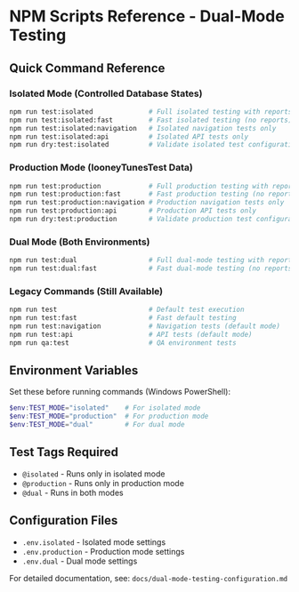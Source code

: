 # NPM Scripts Reference - Dual-Mode Testing

## Quick Command Reference

### Isolated Mode (Controlled Database States)
```bash
npm run test:isolated              # Full isolated testing with reports
npm run test:isolated:fast         # Fast isolated testing (no reports)
npm run test:isolated:navigation   # Isolated navigation tests only
npm run test:isolated:api          # Isolated API tests only
npm run dry:test:isolated          # Validate isolated test configuration
```

### Production Mode (looneyTunesTest Data)
```bash
npm run test:production            # Full production testing with reports
npm run test:production:fast       # Fast production testing (no reports)
npm run test:production:navigation # Production navigation tests only
npm run test:production:api        # Production API tests only
npm run dry:test:production        # Validate production test configuration
```

### Dual Mode (Both Environments)
```bash
npm run test:dual                  # Full dual-mode testing with reports
npm run test:dual:fast             # Fast dual-mode testing (no reports)
```

### Legacy Commands (Still Available)
```bash
npm run test                       # Default test execution
npm run test:fast                  # Fast default testing
npm run test:navigation            # Navigation tests (default mode)
npm run test:api                   # API tests (default mode)
npm run qa:test                    # QA environment tests
```

## Environment Variables

Set these before running commands (Windows PowerShell):
```powershell
$env:TEST_MODE="isolated"    # For isolated mode
$env:TEST_MODE="production"  # For production mode
$env:TEST_MODE="dual"        # For dual mode
```

## Test Tags Required

- `@isolated` - Runs only in isolated mode
- `@production` - Runs only in production mode  
- `@dual` - Runs in both modes

## Configuration Files

- `.env.isolated` - Isolated mode settings
- `.env.production` - Production mode settings
- `.env.dual` - Dual mode settings

For detailed documentation, see: `docs/dual-mode-testing-configuration.md`